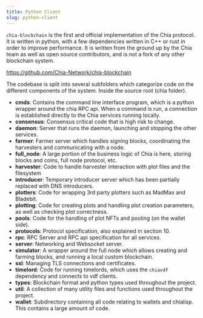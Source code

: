 ```yaml
---
title: Python Client
slug: python-client
---
```


`chia-blockchain` is the first and official implementation of the Chia protocol. It is written
in python, with a few dependencies written in C++ or rust in order to improve performance. It
is written from the ground up by the Chia team as well as open source contributors, and is not
a fork of any other blockchain system.

https://github.com/Chia-Network/chia-blockchain

The codebase is split into several subfolders which categorize code on the different components
of the system. Inside the source root (chia folder).

- **cmds**: Contains the command line interface program, which is a python wrapper around the chia RPC api. When a command is run, a connection is established directly to the Chia services running locally.
- **consensus**: Consensus critical code that is high risk to change.
- **daemon**: Server that runs the daemon, launching and stopping the other services.
- **farmer**: Farmer server which handles signing blocks, coordinating the harvesters and communicating with a node.
- **full_node**: A large portion of the business logic of Chia is here, storing blocks and coins, full node protocol, etc.
- **harvester**: Code to handle harvester interaction with plot files and the filesystem
- **introducer**: Temporary introducer server which has been partially replaced with DNS introducers.
- **plotters**: Code for wrapping 3rd party plotters such as MadMax and Bladebit.
- **plotting**: Code for creating plots and handling plot creation parameters, as well as checking plot correctness.
- **pools**: Code for the handling of plot NFTs and pooling (on the wallet side).
- **protocols**: Protocol specification, also explained in section 10.
- **rpc**: RPC Server and RPC api specification for all services.
- **server**: Networking and Websocket server.
- **simulator**: A wrapper around the full node which allows creating and farming blocks, and running a local custom blockchain.
- **ssl**: Managing TLS connections and certificates.
- **timelord**: Code for running timelords, which uses the `chiavdf` dependency and connects to vdf clients.
- **types**: Blockchain format and python types used throughout the project.
- **util**: A collection of many utility files and functions used throughout the project.
- **wallet**: Subdirectory containing all code relating to wallets and chialisp. This contains a large amount of code.
